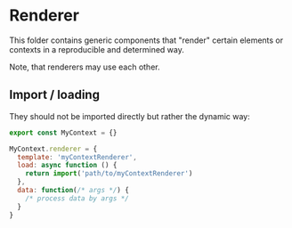 # Renderer

This folder contains generic components that "render" certain elements or 
contexts in a reproducible and determined way.

Note, that renderers may use each other.

## Import / loading

They should not be imported directly but rather the dynamic way:

```javascript
export const MyContext = {}

MyContext.renderer = {
  template: 'myContextRenderer',
  load: async function () {
    return import('path/to/myContextRenderer')
  },
  data: function(/* args */) {
    /* process data by args */
  }
}
```
